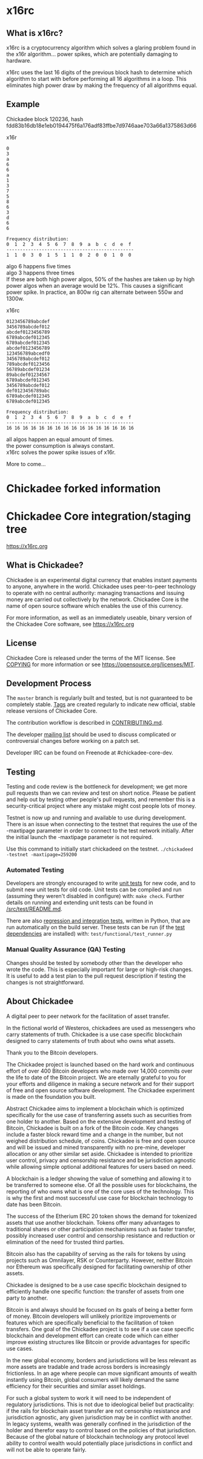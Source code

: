 x16rc
=====

What is x16rc?
--------------

x16rc is a cryptocurrency algorithm which solves a glaring problem found in the x16r algorithm... power spikes, which are potentially damaging to hardware.

x16rc uses the last 16 digits of the previous block hash to determine which algorithm to start with before performing all 16 algorithms in a loop. This eliminates high power draw by making the frequency of all algorithms equal.


Example
-------

Chickadee block 120236, hash fdd83b16db18e1eb0194475f6a176adf83ffbe7d9746aae703a66a1375863d66	

x16r
```
0
3
a
6
6
a
1
3
7
5
8
6
3
d
6
6
```

```
Frequency distribution: 
0  1  2  3  4  5  6  7  8  9  a  b  c  d  e  f 
-----------------------------------------------
1  1  0  3  0  1  5  1  1  0  2  0  0  1  0  0 
```
algo 6 happens five times  
algo 3 happens three times  
If these are both high power algos, 50% of the hashes are taken up by high power algos when an average would be 12%. This causes a significant power spike. In practice, an 800w rig can alternate between 550w and 1300w.


x16rc
```
0123456789abcdef
3456789abcdef012
abcdef0123456789
6789abcdef012345
6789abcdef012345
abcdef0123456789
123456789abcedf0
3456789abcdef012
789abcdef0123456
56789abcdef01234
89abcdef01234567
6789abcdef012345
3456789abcdef012
def0123456789abc
6789abcdef012345
6789abcdef012345
```

```
Frequency distribution: 
0  1  2  3  4  5  6  7  8  9  a  b  c  d  e  f
-----------------------------------------------
16 16 16 16 16 16 16 16 16 16 16 16 16 16 16 16
```

all algos happen an equal amount of times.  
the power consumption is always constant.  
x16rc solves the power spike issues of x16r.

More to come...


Chickadee forked information
============================


Chickadee Core integration/staging tree
=====================================

https://x16rc.org

What is Chickadee?
----------------

Chickadee is an experimental digital currency that enables instant payments to
anyone, anywhere in the world. Chickadee uses peer-to-peer technology to operate
with no central authority: managing transactions and issuing money are carried
out collectively by the network. Chickadee Core is the name of open source
software which enables the use of this currency.

For more information, as well as an immediately useable, binary version of
the Chickadee Core software, see https://x16rc.org

License
-------

Chickadee Core is released under the terms of the MIT license. See [COPYING](COPYING) for more
information or see https://opensource.org/licenses/MIT.

Development Process
-------------------

The `master` branch is regularly built and tested, but is not guaranteed to be
completely stable. [Tags](https://github.com/lukepighetti/x16rc/tags) are created
regularly to indicate new official, stable release versions of Chickadee Core.

The contribution workflow is described in [CONTRIBUTING.md](CONTRIBUTING.md).

The developer [mailing list](https://lists.linuxfoundation.org/mailman/listinfo/chickadee-dev)
should be used to discuss complicated or controversial changes before working
on a patch set.

Developer IRC can be found on Freenode at #chickadee-core-dev.

Testing
-------

Testing and code review is the bottleneck for development; we get more pull
requests than we can review and test on short notice. Please be patient and help out by testing
other people's pull requests, and remember this is a security-critical project where any mistake might cost people
lots of money.

Testnet is now up and running and available to use during development. There is an issue when connecting to the testnet that requires the use of the -maxtipage parameter in order to connect to the test network initially. After the initial launch the -maxtipage parameter is not required.

Use this command to initially start chickadeed on the testnet. <code>./chickadeed -testnet -maxtipage=259200</code>

### Automated Testing

Developers are strongly encouraged to write [unit tests](src/test/README.md) for new code, and to
submit new unit tests for old code. Unit tests can be compiled and run
(assuming they weren't disabled in configure) with: `make check`. Further details on running
and extending unit tests can be found in [/src/test/README.md](/src/test/README.md).

There are also [regression and integration tests](/test), written
in Python, that are run automatically on the build server.
These tests can be run (if the [test dependencies](/test) are installed) with: `test/functional/test_runner.py`


### Manual Quality Assurance (QA) Testing

Changes should be tested by somebody other than the developer who wrote the
code. This is especially important for large or high-risk changes. It is useful
to add a test plan to the pull request description if testing the changes is
not straightforward.


About Chickadee
----------------
A digital peer to peer network for the facilitation of asset transfer.



In the fictional world of Westeros, chickadees are used as messengers who carry statements of truth. Chickadee is a use case specific blockchain designed to carry statements of truth about who owns what assets. 



Thank you to the Bitcoin developers. 

The Chickadee project is launched based on the hard work and continuous effort of over 400 Bitcoin developers who made over 14,000 commits over the life to date of the Bitcoin project. We are eternally grateful to you for your efforts and diligence in making a secure network and for their support of free and open source software development.  The Chickadee experiment is made on the foundation you built.


Abstract
Chickadee aims to implement a blockchain which is optimized specifically for the use case of transferring assets such as securities from one holder to another. Based on the extensive development and testing of Bitcoin, Chickadee is built on a fork of the Bitcoin code. Key changes include a faster block reward time and a change in the number, but not weighed distribution schedule, of coins. Chickadee is free and open source and will be issued and mined transparently with no pre-mine, developer allocation or any other similar set aside. Chickadee is intended to prioritize user control, privacy and censorship resistance and be jurisdiction agnostic while allowing simple optional additional features for users based on need.



A blockchain is a ledger showing the value of something and allowing it to be transferred to someone else. Of all the possible uses for blockchains, the reporting of who owns what is one of the core uses of the technology.  This is why the first and most successful use case for blockchain technology to date has been Bitcoin.

The success of the Etherium ERC 20 token shows the demand for tokenized assets that use another blockchain.  Tokens offer many advantages to traditional shares or other participation mechanisms such as faster transfer, possibly increased user control and censorship resistance and reduction or elimination of the need for trusted third parties.

Bitcoin also has the capability of serving as the rails for tokens by using projects such as Omnilayer, RSK or Counterparty. However, neither Bitcoin nor Ethereum was specifically designed for facilitating ownership of other assets. 

Chickadee is designed to be a use case specific blockchain designed to efficiently handle one specific function: the transfer of assets from one party to another.

Bitcoin is and always should be focused on its goals of being a better form of money. Bitcoin developers will unlikely prioritize improvements or features which are specifically beneficial to the facilitation of token transfers.  One goal of the Chickadee project is to see if a use case specific blockchain and development effort can create code which can either improve existing structures like Bitcoin or provide advantages for specific use cases.

In the new global economy, borders and jurisdictions will be less relevant as more assets are tradable and trade across borders is increasingly frictionless. In an age where people can move significant amounts of wealth instantly using Bitcoin, global consumers will likely demand the same efficiency for their securities and similar asset holdings.

For such a global system to work it will need to be independent of regulatory jurisdictions.  This is not due to ideological belief but practicality: if the rails for blockchain asset transfer are not censorship resistance and jurisdiction agnostic, any given jurisdiction may be in conflict with another.  In legacy systems, wealth was generally confined in the jurisdiction of the holder and therefor easy to control based on the policies of that jurisdiction. Because of the global nature of blockchain technology any protocol level ability to control wealth would potentially place jurisdictions in conflict and will not be able to operate fairly.  

